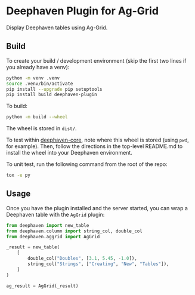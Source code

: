 # Deephaven Plugin for Ag-Grid

Display Deephaven tables using Ag-Grid.

## Build

To create your build / development environment (skip the first two lines if you already have a venv):

```sh
python -m venv .venv
source .venv/bin/activate
pip install --upgrade pip setuptools
pip install build deephaven-plugin
```

To build:

```sh
python -m build --wheel
```

The wheel is stored in `dist/`.

To test within [deephaven-core](https://github.com/deephaven/deephaven-core), note where this wheel is stored (using `pwd`, for example).
Then, follow the directions in the top-level README.md to install the wheel into your Deephaven environment.

To unit test, run the following command from the root of the repo:

```sh
tox -e py
```

## Usage

Once you have the plugin installed and the server started, you can wrap a Deephaven table with the `AgGrid` plugin:

```python
from deephaven import new_table
from deephaven.column import string_col, double_col
from deephaven.aggrid import AgGrid

_result = new_table(
    [
        double_col("Doubles", [3.1, 5.45, -1.0]),
        string_col("Strings", ["Creating", "New", "Tables"]),
    ]
)

ag_result = AgGrid(_result)
```
